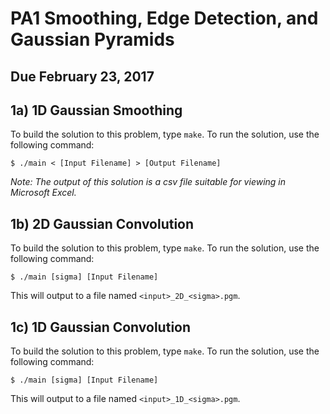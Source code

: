 # PA1 Smoothing, Edge Detection, and Gaussian Pyramids
## Due February 23, 2017

## 1a) 1D Gaussian Smoothing

To build the solution to this problem, type `make`.
To run the solution, use the following command:

```
$ ./main < [Input Filename] > [Output Filename]
```

*Note: The output of this solution is a csv file suitable
for viewing in Microsoft Excel.*

## 1b) 2D Gaussian Convolution

To build the solution to this problem, type `make`.
To run the solution, use the following command:

```
$ ./main [sigma] [Input Filename]
``` 

This will output to a file named `<input>_2D_<sigma>.pgm`.

## 1c) 1D Gaussian Convolution

To build the solution to this problem, type `make`.
To run the solution, use the following command:

```
$ ./main [sigma] [Input Filename]
``` 

This will output to a file named `<input>_1D_<sigma>.pgm`.